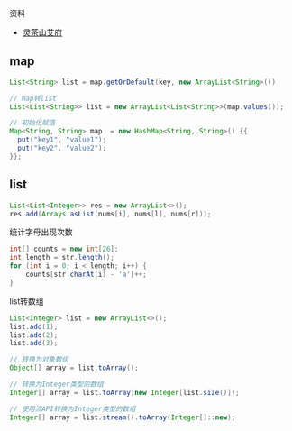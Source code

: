 资料

-   [灵茶山艾府](https://github.com/EndlessCheng)



## map

```java
List<String> list = map.getOrDefault(key, new ArrayList<String>())

// map转list
List<List<String>> list = new ArrayList<List<String>>(map.values()); 

// 初始化赋值
Map<String, String> map  = new HashMap<String, String>() {{
  put("key1", "value1");
  put("key2", "value2");
}};
```



## list

```java
List<List<Integer>> res = new ArrayList<>();
res.add(Arrays.asList(nums[i], nums[l], nums[r]));
```

统计字母出现次数

```java
int[] counts = new int[26];
int length = str.length();
for (int i = 0; i < length; i++) {
  	counts[str.charAt(i) - 'a']++;
}
```

list转数组

```java
List<Integer> list = new ArrayList<>();
list.add(1);
list.add(2);
list.add(3);

// 转换为对象数组
Object[] array = list.toArray();

// 转换为Integer类型的数组
Integer[] array = list.toArray(new Integer[list.size()]);

// 使用流API转换为Integer类型的数组
Integer[] array = list.stream().toArray(Integer[]::new);
```

